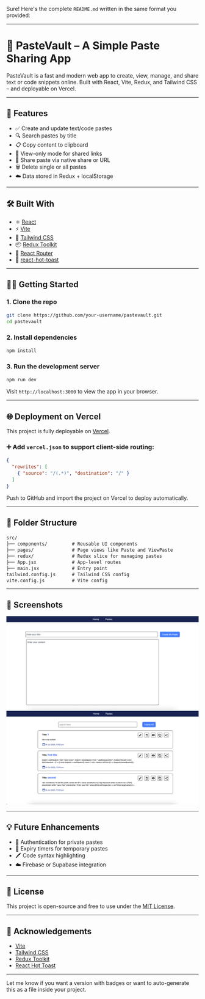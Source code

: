 Sure! Here's the complete `README.md` written in the same format you provided:

---

# 📝 PasteVault – A Simple Paste Sharing App

PasteVault is a fast and modern web app to create, view, manage, and share text or code snippets online. Built with React, Vite, Redux, and Tailwind CSS – and deployable on Vercel.

---

## 🚀 Features

* ✅ Create and update text/code pastes
* 🔍 Search pastes by title
* 📋 Copy content to clipboard
* 👀 View-only mode for shared links
* 🔗 Share paste via native share or URL
* 🗑️ Delete single or all pastes
* ☁️ Data stored in Redux + localStorage

---

## 🛠️ Built With

* ⚛️ [React](https://reactjs.org/)
* ⚡ [Vite](https://vitejs.dev/)
* 🎨 [Tailwind CSS](https://tailwindcss.com/)
* 📦 [Redux Toolkit](https://redux-toolkit.js.org/)
* 🔁 [React Router](https://reactrouter.com/)
* 🔔 [react-hot-toast](https://react-hot-toast.com/)

---

## 🧑‍💻 Getting Started

### 1. Clone the repo

```bash
git clone https://github.com/your-username/pastevault.git
cd pastevault
```

### 2. Install dependencies

```bash
npm install
```

### 3. Run the development server

```bash
npm run dev
```

Visit `http://localhost:3000` to view the app in your browser.

---

## 🌐 Deployment on Vercel

This project is fully deployable on [Vercel](https://vercel.com/).

### ➕ Add `vercel.json` to support client-side routing:

```json
{
  "rewrites": [
    { "source": "/(.*)", "destination": "/" }
  ]
}
```

Push to GitHub and import the project on Vercel to deploy automatically.

---

## 📁 Folder Structure

```
src/
├── components/         # Reusable UI components
├── pages/              # Page views like Paste and ViewPaste
├── redux/              # Redux slice for managing pastes
├── App.jsx             # App-level routes
├── main.jsx            # Entry point
tailwind.config.js      # Tailwind CSS config
vite.config.js          # Vite config
```

---

## 📸 Screenshots

![Create Paste View](https://github.com/HarshJajaniya/pasteapp/blob/main/1.png)
![Create Paste View](https://github.com/HarshJajaniya/pasteapp/blob/main/2.png)



---

## 💡 Future Enhancements

* 🔐 Authentication for private pastes
* 🧾 Expiry timers for temporary pastes
* 🖍️ Code syntax highlighting
* ☁️ Firebase or Supabase integration

---

## 📄 License

This project is open-source and free to use under the [MIT License](LICENSE).

---

## 🙌 Acknowledgements

* [Vite](https://vitejs.dev/)
* [Tailwind CSS](https://tailwindcss.com/)
* [Redux Toolkit](https://redux-toolkit.js.org/)
* [React Hot Toast](https://react-hot-toast.com/)

---

Let me know if you want a version with badges or want to auto-generate this as a file inside your project.
